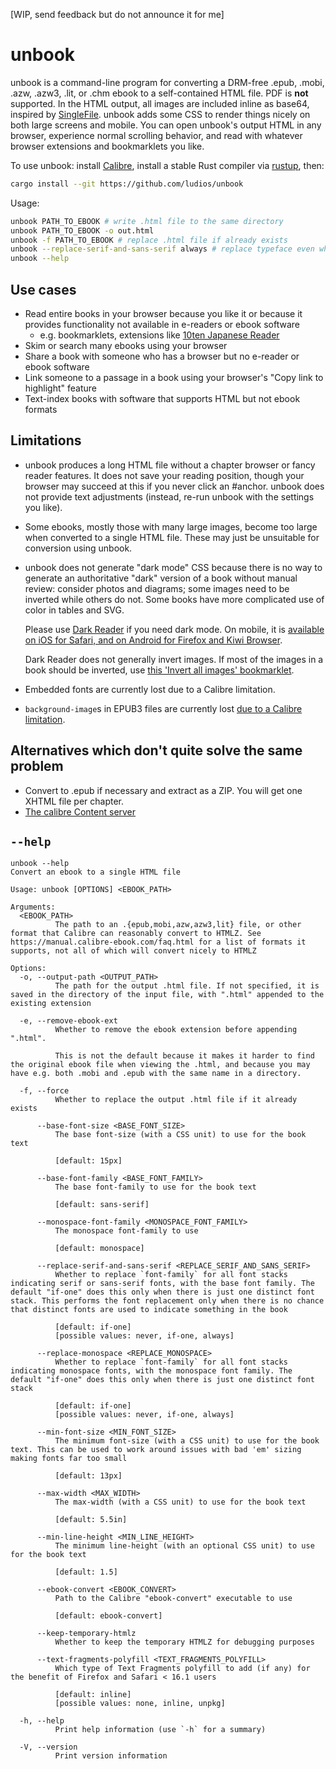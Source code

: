 [WIP, send feedback but do not announce it for me]

# unbook

unbook is a command-line program for converting a DRM-free .epub, .mobi, .azw, .azw3, .lit, or .chm ebook to a self-contained HTML file. PDF is **not** supported. In the HTML output, all images are included inline as base64, inspired by [SingleFile](https://github.com/gildas-lormeau/SingleFile). unbook adds some CSS to render things nicely on both large screens and mobile. You can open unbook's output HTML in any browser, experience normal scrolling behavior, and read with whatever browser extensions and bookmarklets you like.

<!--Sample output (processing [this input file]). Compare with [Calibre's HTMLZ output] (which unbook uses and postprocesses).-->

To use unbook: install <a href="https://calibre-ebook.com/">Calibre</a>, install a stable Rust compiler via <a href="https://rustup.rs/">rustup</a>, then:

```bash
cargo install --git https://github.com/ludios/unbook
```

Usage:

```bash
unbook PATH_TO_EBOOK # write .html file to the same directory
unbook PATH_TO_EBOOK -o out.html
unbook -f PATH_TO_EBOOK # replace .html file if already exists
unbook --replace-serif-and-sans-serif always # replace typeface even when the book uses several
unbook --help
```


## Use cases

*	Read entire books in your browser because you like it or because it provides functionality not available in e-readers or ebook software
	*	e.g. bookmarklets, extensions like <a href="https://github.com/birchill/10ten-ja-reader#readme">10ten Japanese Reader</a>
*	Skim or search many ebooks using your browser
*	Share a book with someone who has a browser but no e-reader or ebook software
*	Link someone to a passage in a book using your browser's "Copy link to highlight" feature
*	Text-index books with software that supports HTML but not ebook formats


## Limitations

*	unbook produces a long HTML file without a chapter browser or fancy reader features. It does not save your reading position, though your browser may succeed at this if you never click an #anchor. unbook does not provide text adjustments (instead, re-run unbook with the settings you like).

*	Some ebooks, mostly those with many large images, become too large when converted to a single HTML file. These may just be unsuitable for conversion using unbook.

*	unbook does not generate "dark mode" CSS because there is no way to generate an authoritative "dark" version of a book without manual review: consider photos and diagrams; some images need to be inverted while others do not. Some books have more complicated use of color in tables and SVG.

    Please use <a href="https://darkreader.org/">Dark Reader</a> if you need dark mode. On mobile, it is <a href="https://darkreader.org/blog/mobile/">available on iOS for Safari, and on Android for Firefox and Kiwi Browser</a>.

    Dark Reader does not generally invert images. If most of the images in a book should be inverted, use <a href="https://github.com/ludios/useful-bookmarklets#invert-all-images">this 'Invert all images' bookmarklet</a>.

*	Embedded fonts are currently lost due to a Calibre limitation.

*   `background-image`s in EPUB3 files are currently lost <a href="https://bugs.launchpad.net/calibre/+bug/1999956">due to a Calibre limitation</a>.


## Alternatives which don't quite solve the same problem

*   Convert to .epub if necessary and extract as a ZIP. You will get one XHTML file per chapter.
*   <a href="https://manual.calibre-ebook.com/server.html">The calibre Content server</a>


## `--help`

```
unbook --help
Convert an ebook to a single HTML file

Usage: unbook [OPTIONS] <EBOOK_PATH>

Arguments:
  <EBOOK_PATH>
          The path to an .{epub,mobi,azw,azw3,lit} file, or other format that Calibre can reasonably convert to HTMLZ. See https://manual.calibre-ebook.com/faq.html for a list of formats it supports, not all of which will convert nicely to HTMLZ

Options:
  -o, --output-path <OUTPUT_PATH>
          The path for the output .html file. If not specified, it is saved in the directory of the input file, with ".html" appended to the existing extension

  -e, --remove-ebook-ext
          Whether to remove the ebook extension before appending ".html".

          This is not the default because it makes it harder to find the original ebook file when viewing the .html, and because you may have e.g. both .mobi and .epub with the same name in a directory.

  -f, --force
          Whether to replace the output .html file if it already exists

      --base-font-size <BASE_FONT_SIZE>
          The base font-size (with a CSS unit) to use for the book text

          [default: 15px]

      --base-font-family <BASE_FONT_FAMILY>
          The base font-family to use for the book text

          [default: sans-serif]

      --monospace-font-family <MONOSPACE_FONT_FAMILY>
          The monospace font-family to use

          [default: monospace]

      --replace-serif-and-sans-serif <REPLACE_SERIF_AND_SANS_SERIF>
          Whether to replace `font-family` for all font stacks indicating serif or sans-serif fonts, with the base font family. The default "if-one" does this only when there is just one distinct font stack. This performs the font replacement only when there is no chance that distinct fonts are used to indicate something in the book

          [default: if-one]
          [possible values: never, if-one, always]

      --replace-monospace <REPLACE_MONOSPACE>
          Whether to replace `font-family` for all font stacks indicating monospace fonts, with the monospace font family. The default "if-one" does this only when there is just one distinct font stack

          [default: if-one]
          [possible values: never, if-one, always]

      --min-font-size <MIN_FONT_SIZE>
          The minimum font-size (with a CSS unit) to use for the book text. This can be used to work around issues with bad 'em' sizing making fonts far too small

          [default: 13px]

      --max-width <MAX_WIDTH>
          The max-width (with a CSS unit) to use for the book text

          [default: 5.5in]

      --min-line-height <MIN_LINE_HEIGHT>
          The minimum line-height (with an optional CSS unit) to use for the book text

          [default: 1.5]

      --ebook-convert <EBOOK_CONVERT>
          Path to the Calibre "ebook-convert" executable to use

          [default: ebook-convert]

      --keep-temporary-htmlz
          Whether to keep the temporary HTMLZ for debugging purposes

      --text-fragments-polyfill <TEXT_FRAGMENTS_POLYFILL>
          Which type of Text Fragments polyfill to add (if any) for the benefit of Firefox and Safari < 16.1 users

          [default: inline]
          [possible values: none, inline, unpkg]

  -h, --help
          Print help information (use `-h` for a summary)

  -V, --version
          Print version information
```
